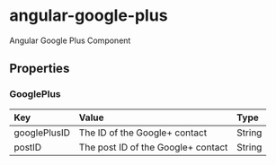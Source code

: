 # angular-google-plus

Angular Google Plus Component

## Properties

### GooglePlus

|Key|Value|Type|
|:--|:----|:---|
|googlePlusID|The ID of the Google+ contact|String|
|postID|The post ID of the Google+ contact|String|